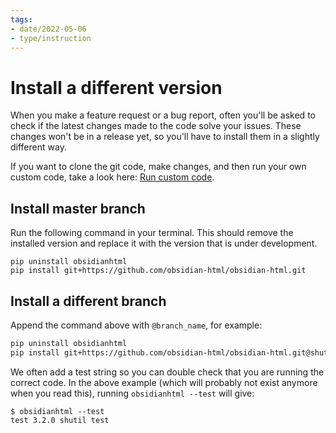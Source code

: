 ```yaml
---
tags:
- date/2022-05-06
- type/instruction
---
```

# Install a different version


When you make a feature request or a bug report, often you'll be asked to check if the latest changes made to the code solve your issues.  These changes won't be in a release yet, so you'll have to install them in a slightly different way.

If you want to clone the git code, make changes, and then run your own custom code, take a look here: [Run custom code](../Instructions/Run%20custom%20code.md).

## Install master branch
Run the following command in your terminal. This should remove the installed version and replace it with the version that is under development.

```shell
pip uninstall obsidianhtml
pip install git+https://github.com/obsidian-html/obsidian-html.git
```


## Install a different branch
Append the command above with `@branch_name`, for example:
``` bash
pip uninstall obsidianhtml
pip install git+https://github.com/obsidian-html/obsidian-html.git@shutil_test
```


We often add a test string so you can double check that you are running the correct code. In the above example (which will probably not exist anymore when you read this), running `obsidianhtml --test` will give:
```
$ obsidianhtml --test                                                                                                                                   
test 3.2.0 shutil test
```

